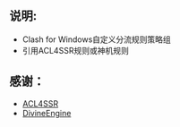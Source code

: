 ## 说明:
- Clash for Windows自定义分流规则策略组
- 引用ACL4SSR规则或神机规则
## 感谢：
* [ACL4SSR](https://github.com/ACL4SSR/ACL4SSR/tree/master) 
* [DivineEngine](https://github.com/DivineEngine/Profiles/tree/master) 
